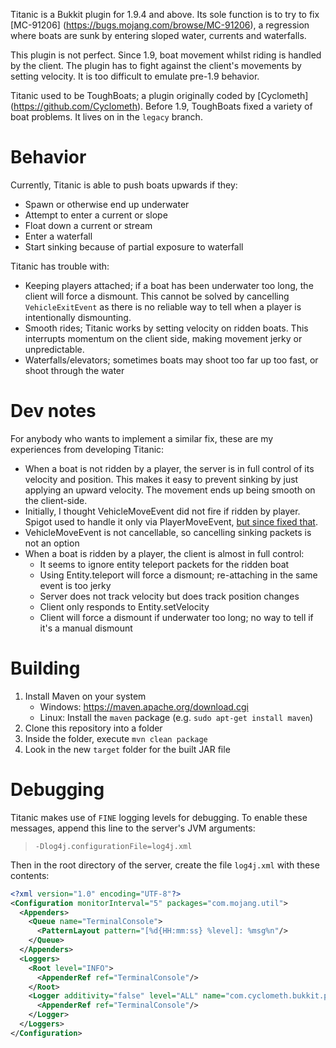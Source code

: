 Titanic is a Bukkit plugin for 1.9.4 and above. Its sole function is to try to fix [MC-91206]
(https://bugs.mojang.com/browse/MC-91206), a regression where boats are sunk by entering sloped
water, currents and waterfalls.

This plugin is not perfect. Since 1.9, boat movement whilst riding is handled by the client. The
plugin has to fight against the client's movements by setting velocity. It is too difficult to
emulate pre-1.9 behavior.

Titanic used to be ToughBoats; a plugin originally coded by [Cyclometh]
(https://github.com/Cyclometh). Before 1.9, ToughBoats fixed a variety of boat problems. It lives
on in the `legacy` branch.

# Behavior

Currently, Titanic is able to push boats upwards if they:

* Spawn or otherwise end up underwater
* Attempt to enter a current or slope
* Float down a current or stream
* Enter a waterfall
* Start sinking because of partial exposure to waterfall

Titanic has trouble with:

* Keeping players attached; if a boat has been underwater too long, the client will force a 
  dismount. This cannot be solved by cancelling `VehicleExitEvent` as there is no reliable way to
  tell when a player is intentionally dismounting.
* Smooth rides; Titanic works by setting velocity on ridden boats. This interrupts momentum on the
  client side, making movement jerky or unpredictable.
* Waterfalls/elevators; sometimes boats may shoot too far up too fast, or shoot through the water
    
# Dev notes

For anybody who wants to implement a similar fix, these are my experiences from developing Titanic:

* When a boat is not ridden by a player, the server is in full control of its velocity and position.
  This makes it easy to prevent sinking by just applying an upward velocity. The movement ends up
  being smooth on the client-side.
* Initially, I thought VehicleMoveEvent did not fire if ridden by player. Spigot used to handle it
  only via PlayerMoveEvent, [but since fixed that](https://hub.spigotmc.org/jira/browse/SPIGOT-2043).
* VehicleMoveEvent is not cancellable, so cancelling sinking packets is not an option
* When a boat is ridden by a player, the client is almost in full control:
  * It seems to ignore entity teleport packets for the ridden boat
  * Using Entity.teleport will force a dismount; re-attaching in the same event is too jerky
  * Server does not track velocity but does track position changes
  * Client only responds to Entity.setVelocity
  * Client will force a dismount if underwater too long; no way to tell if it's a manual dismount

# Building

1. Install Maven on your system
    * Windows: https://maven.apache.org/download.cgi
    * Linux: Install the `maven` package (e.g. `sudo apt-get install maven`)
2. Clone this repository into a folder
3. Inside the folder, execute `mvn clean package`
4. Look in the new `target` folder for the built JAR file

# Debugging

Titanic makes use of `FINE` logging levels for debugging. To enable these messages, append this line
to the server's JVM arguments:

> `-Dlog4j.configurationFile=log4j.xml`

Then in the root directory of the server, create the file `log4j.xml` with these contents:

```xml
<?xml version="1.0" encoding="UTF-8"?>
<Configuration monitorInterval="5" packages="com.mojang.util">
  <Appenders>
    <Queue name="TerminalConsole">
      <PatternLayout pattern="[%d{HH:mm:ss} %level]: %msg%n"/>
    </Queue>
  </Appenders>
  <Loggers>
    <Root level="INFO">
      <AppenderRef ref="TerminalConsole"/>
    </Root>
    <Logger additivity="false" level="ALL" name="com.cyclometh.bukkit.plugins.toughboats.Titanic">
      <AppenderRef ref="TerminalConsole"/>
    </Logger>
  </Loggers>
</Configuration>
```